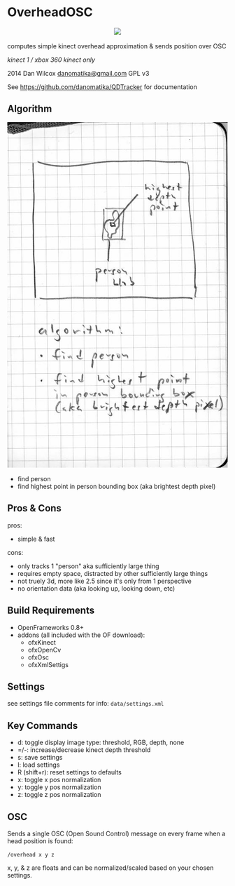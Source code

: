 OverheadOSC
===========

<p align="center">
	<img src="https://raw.github.com/danomatika/QDTracker/master/OverHeadOSC/screenshot.png"/>
</p>

computes simple kinect overhead approximation & sends position over OSC

*kinect 1 / xbox 360 kinect only*

2014 Dan Wilcox <danomatika@gmail.com> GPL v3

See <https://github.com/danomatika/QDTracker> for documentation

Algorithm
---------

<p align="center">
	<img src="https://raw.githubusercontent.com/danomatika/QDTracker/master/OverHeadOSC/sketch.jpg"/>
</p>

* find person
* find highest point in person bounding box (aka brightest depth pixel)

Pros & Cons
-----------

pros:

* simple & fast

cons:

* only tracks 1 "person" aka sufficiently large thing
* requires empty space, distracted by other sufficiently large things
* not truely 3d, more like 2.5 since it's only from 1 perspective
* no orientation data (aka looking up, looking down, etc)

Build Requirements
------------------

* OpenFrameworks 0.8+
* addons (all included with the OF download):
  * ofxKinect 
  * ofxOpenCv
  * ofxOsc
  * ofxXmlSettigs

Settings
--------

see settings file comments for info: `data/settings.xml`

Key Commands
------------

* d: toggle display image type: threshold, RGB, depth, none
* =/-: increase/decrease kinect depth threshold
* s: save settings
* l: load settings
* R (shift+r): reset settings to defaults
* x: toggle x pos normalization
* y: toggle y pos normalization
* z: toggle z pos normalization

OSC
---

Sends a single OSC (Open Sound Control) message on every frame when a head position is found:

    /overhead x y z
    
x, y, & z are floats and can be normalized/scaled based on your chosen settings.
